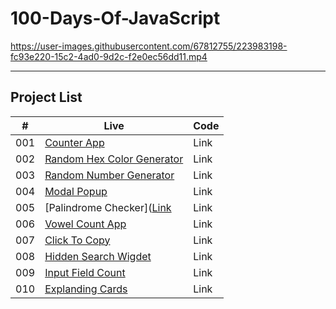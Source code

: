 # 100-Days-Of-JavaScript

https://user-images.githubusercontent.com/67812755/223983198-fc93e220-15c2-4ad0-9d2c-f2e0ec56dd11.mp4

---
## Project List

| #   | Live                                                                                 | Code|
|-----| -------------------------------------------------------------------------------------|-----|
| 001 |  [Counter App](https://javascript-projects-01.netlify.app/)                          | Link|
| 002 |  [Random Hex Color Generator](https://javascript-projects-02.netlify.app/)           | Link|
| 003 |  [Random Number Generator](https://javascript-projects-03.netlify.app/)              | Link|
| 004 |  [Modal Popup](https://javascript-projects-04.netlify.app/)                          | Link|
| 005 |  [Palindrome Checker]([Link](https://javascript-projects-05.netlify.app/)            | Link|
| 006 |  [Vowel Count App](https://javascript-projects-06.netlify.app/)                      | Link|
| 007 |  [Click To Copy](https://javascript-projects-07.netlify.app/)                        | Link|
| 008 |  [Hidden Search Wigdet](https://javascript-projects-08.netlify.app/)                 | Link|
| 009 |  [Input Field Count](https://javascript-projects-09.netlify.app/)                    | Link|
| 010 |  [Explanding Cards](https://javascript-projects-10.netlify.app/)                     | Link|
